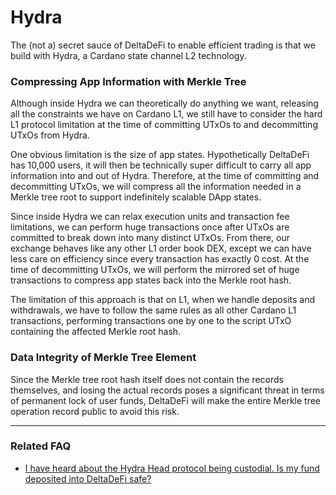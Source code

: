 # Hydra

The (not a) secret sauce of DeltaDeFi to enable efficient trading is that we build with Hydra, a Cardano state channel L2 technology.

### Compressing App Information with Merkle Tree

Although inside Hydra we can theoretically do anything we want, releasing all the constraints we have on Cardano L1, we still have to consider the hard L1 protocol limitation at the time of committing UTxOs to and decommitting UTxOs from Hydra.

One obvious limitation is the size of app states. Hypothetically DeltaDeFi has 10,000 users, it will then be technically super difficult to carry all app information into and out of Hydra. Therefore, at the time of committing and decommitting UTxOs, we will compress all the information needed in a Merkle tree root to support indefinitely scalable DApp states.

Since inside Hydra we can relax execution units and transaction fee limitations, we can perform huge transactions once after UTxOs are committed to break down into many distinct UTxOs. From there, our exchange behaves like any other L1 order book DEX, except we can have less care on efficiency since every transaction has exactly 0 cost. At the time of decommitting UTxOs, we will perform the mirrored set of huge transactions to compress app states back into the Merkle root hash.

The limitation of this approach is that on L1, when we handle deposits and withdrawals, we have to follow the same rules as all other Cardano L1 transactions, performing transactions one by one to the script UTxO containing the affected Merkle root hash.

### Data Integrity of Merkle Tree Element

Since the Merkle tree root hash itself does not contain the records themselves, and losing the actual records poses a significant threat in terms of permanent lock of user funds, DeltaDeFi will make the entire Merkle tree operation record public to avoid this risk.



***

### Related FAQ

* [I have heard about the Hydra Head protocol being custodial. Is my fund deposited into DeltaDeFi safe?](../../../faq/general.md#i-have-heard-about-the-hydra-head-protocol-being-custodial.-is-my-fund-deposited-into-deltadefi-safe)

